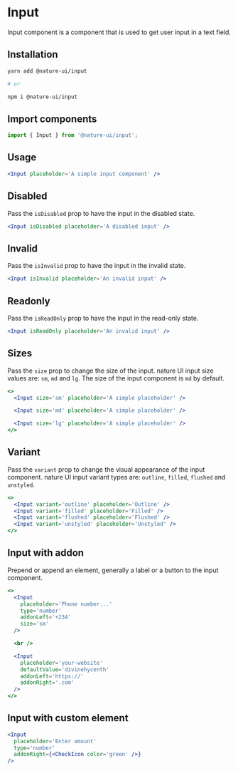 # Input

Input component is a component that is used to get user input in a text field.

## Installation

```sh
yarn add @nature-ui/input

# or

npm i @nature-ui/input
```

## Import components

```jsx
import { Input } from '@nature-ui/input';
```

## Usage

```jsx
<Input placeholder='A simple input component' />
```

## Disabled

Pass the `isDisabled` prop to have the input in the disabled state.

```jsx
<Input isDisabled placeholder='A disabled input' />
```

## Invalid

Pass the `isInvalid` prop to have the input in the invalid state.

```jsx
<Input isInvalid placeholder='An invalid input' />
```

## Readonly

Pass the `isReadOnly` prop to have the input in the read-only state.

```jsx
<Input isReadOnly placeholder='An invalid input' />
```

## Sizes

Pass the `size` prop to change the size of the input. nature UI input size
values are: `sm`, `md` and `lg`. The size of the input component is `md` by
default.

```jsx
<>
  <Input size='sm' placeholder='A simple placeholder' />

  <Input size='md' placeholder='A simple placeholder' />

  <Input size='lg' placeholder='A simple placeholder' />
</>
```

## Variant

Pass the `variant` prop to change the visual appearance of the input component.
nature UI input variant types are: `outline`, `filled`, `flushed` and
`unstyled`.

```jsx
<>
  <Input variant='outline' placeholder='Outline' />
  <Input variant='filled' placeholder='Filled' />
  <Input variant='flushed' placeholder='Flushed' />
  <Input variant='unstyled' placeholder='Unstyled' />
</>
```

## Input with addon

Prepend or append an element, generally a label or a button to the input
component.

```jsx
<>
  <Input
    placeholder='Phone number...'
    type='number'
    addonLeft='+234'
    size='sm'
  />

  <br />

  <Input
    placeholder='your-website'
    defaultValue='divinehycenth'
    addonLeft='https://'
    addonRight='.com'
  />
</>
```

## Input with custom element

```jsx
<Input
  placeholder='Enter amount'
  type='number'
  addonRight={<CheckIcon color='green' />}
/>
```
